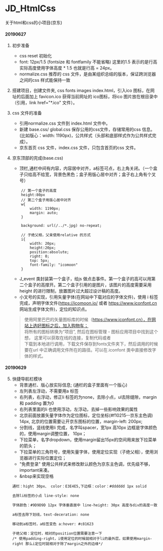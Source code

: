 # JD_HtmlCss
关于html和css的小项目(京东)

#### 20190627
1. 初步准备
    - css reset 初始化
    - font: 12px/1.5 (fontsize 和 fontfamily 不能省略) 这里的1.5 表示的是行高 实际高度使用字体高度 * 1.5 也就是行高 = 24px。
    - normalize.css 推荐的 css 文件，是由某组织总结的版本，保证跨浏览器之间的css 样式能保持一致

2. 搭建项目，创建文件夹, css fonts images index.html，引入ico 图标，在网址的后面加上 favicon.ico 获得当前网址的 ico图标，将ico 图片放在根目录中（引用，link href="*.ico" 文件）。
3. css 文件的准备
    - 引用normalize.css 文件到 index.html 文件中。
    - 新建 base.css/ global.css 保存公用的css文件，存储常用的css 信息。(比如版心：width: 1190px)，公共样式（头部和底部样式作为公共样式完成）。
    - 京东首页 css 文件，index.css 文件，只包含首页的css 文件。
4. 京东顶部的完成(base.css)
    - 顶栏,通栏中间有内容，内容居中对齐，a标签可点，右上角关闭。（一个盒子只给高不给宽，背景色黑色；盒子用版心居中对齐；盒子右上角有个叉号）
    ```
        // 第一个盒子的高度
        height:80px
        // 第二个盒子用版心居中对齐
        w{
            width: 1190px;
            margin: auto;
        }
        
        background: url(/../*.jpg) no-repeat;

        // 子绝父相，父亲使用relative 的方式
        i{
            width: 20px;
            height:20px;
            position:absolute;
            right: 0;
            top: 5px;
            font-family: "icomoon"
        }
    ```
    - J_event 类封装第一个盒子，给js 做点击事件。第一个盒子的高可以用第二个盒子的高撑开。第二个盒子引用的是图片，该图片的高度需要采用height 的进行限制，放置图片过大超过设计稿的高度。
    - 小叉号的实现，引用矢量字体(在网站中下载对应的字体文件)，使用 i 标签完成，声明字体文件(https://icomoon.io/ 或者 https://www.iconfont.cn 网站生成字体文件)，定位的知识点。
    >使用阿里巴巴的矢量图标库的时候（https://www.iconfont.cn），在网站上选好图标之后，加入购物车；  
    >将所有的图标转换为“项目”, 然后在图标管理 - 图标应用项目中找到这个想， 这里可以获取在线的连接，复制代码或者  
    > 下载到本地进行调用，下载文件保存到fonts文件夹下，然后调用的时候要在url 中正确调用文件所在的路径。可以在.iconfont 类中直接修改字体的样式。
#### 20190629  
5. 快捷导航栏模块
    - 背景通栏、版心放实际信息; (通栏的盒子里面有一个版心)
    - 左列表左浮动，不需要用a 标签
    - 右列表，右浮动，修正li 标签的为none，去除小点，ul去除缝隙，margin 和 padding 置为0
    - 右列表里面的li 也使用浮动，左浮动，去掉一些影响效果的属性
    - 北京前面放置矢量字体作为定位图标，定位坐标(#f10215--京东主色调) 14px, 北京的位置需要让开京东图标的位置，margin-left: 200px;
    - 分割线，竖线使用li 完成，名字叫spacer，宽1px 高10px 边框是字体颜色的，使用margin调整位置， 10px；
    - 下拉菜单，名字dropdown，使用margin留出15px的空间用来放下拉菜单的箭头；
    - 下拉菜单的三角符号，使用矢量字体，使用定位实现（子绝父相），使用浏览器进行实际位置定位；
    - "免费登录" 使用公共样式来修改默认颜色为京东主色调，优先级不够，important来凑。
    - &nbsp来实现空格
    ```
    通栏：hight 30px、 color：E3E4E5,下边框：color：#dddddd 1px solid

    去除li标签的小点 line-style: none
    
    字体颜色：#9D9D9D 12px 字体垂直居中 line-height: 30px 高度与div的高度一致

    a标签去除下划线，text-deceration: none

    移动到a标签时，a标签变色 a:hover: #c81623

    子绝父相：定位时，相对的position位置需要注意一下
    /* 使用padding-right，i使用定位的时候就相对于li的最外层，如果使用margin-right 那么i定位时就相对于除了margin之外的边缘*/


    ```